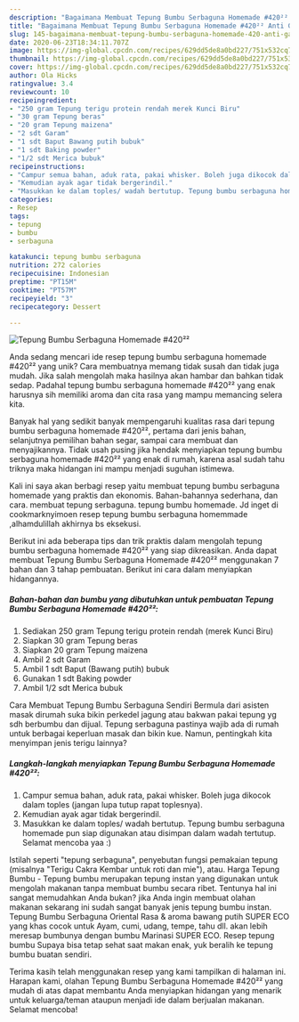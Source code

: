 ```yaml
---
description: "Bagaimana Membuat Tepung Bumbu Serbaguna Homemade #420²² Anti Gagal"
title: "Bagaimana Membuat Tepung Bumbu Serbaguna Homemade #420²² Anti Gagal"
slug: 145-bagaimana-membuat-tepung-bumbu-serbaguna-homemade-420-anti-gagal
date: 2020-06-23T18:34:11.707Z
image: https://img-global.cpcdn.com/recipes/629dd5de8a0bd227/751x532cq70/tepung-bumbu-serbaguna-homemade-420-foto-resep-utama.jpg
thumbnail: https://img-global.cpcdn.com/recipes/629dd5de8a0bd227/751x532cq70/tepung-bumbu-serbaguna-homemade-420-foto-resep-utama.jpg
cover: https://img-global.cpcdn.com/recipes/629dd5de8a0bd227/751x532cq70/tepung-bumbu-serbaguna-homemade-420-foto-resep-utama.jpg
author: Ola Hicks
ratingvalue: 3.4
reviewcount: 10
recipeingredient:
- "250 gram Tepung terigu protein rendah merek Kunci Biru"
- "30 gram Tepung beras"
- "20 gram Tepung maizena"
- "2 sdt Garam"
- "1 sdt Baput Bawang putih bubuk"
- "1 sdt Baking powder"
- "1/2 sdt Merica bubuk"
recipeinstructions:
- "Campur semua bahan, aduk rata, pakai whisker. Boleh juga dikocok dalam toples (jangan lupa tutup rapat toplesnya)."
- "Kemudian ayak agar tidak bergerindil."
- "Masukkan ke dalam toples/ wadah bertutup. Tepung bumbu serbaguna homemade pun siap digunakan atau disimpan dalam wadah tertutup. Selamat mencoba yaa :)"
categories:
- Resep
tags:
- tepung
- bumbu
- serbaguna

katakunci: tepung bumbu serbaguna 
nutrition: 272 calories
recipecuisine: Indonesian
preptime: "PT15M"
cooktime: "PT57M"
recipeyield: "3"
recipecategory: Dessert

---
```



![Tepung Bumbu Serbaguna Homemade #420²²](https://img-global.cpcdn.com/recipes/629dd5de8a0bd227/751x532cq70/tepung-bumbu-serbaguna-homemade-420-foto-resep-utama.jpg)

Anda sedang mencari ide resep tepung bumbu serbaguna homemade #420²² yang unik? Cara membuatnya memang tidak susah dan tidak juga mudah. Jika salah mengolah maka hasilnya akan hambar dan bahkan tidak sedap. Padahal tepung bumbu serbaguna homemade #420²² yang enak harusnya sih memiliki aroma dan cita rasa yang mampu memancing selera kita.

Banyak hal yang sedikit banyak mempengaruhi kualitas rasa dari tepung bumbu serbaguna homemade #420²², pertama dari jenis bahan, selanjutnya pemilihan bahan segar, sampai cara membuat dan menyajikannya. Tidak usah pusing jika hendak menyiapkan tepung bumbu serbaguna homemade #420²² yang enak di rumah, karena asal sudah tahu triknya maka hidangan ini mampu menjadi suguhan istimewa.

Kali ini saya akan berbagi resep yaitu membuat tepung bumbu serbaguna homemade yang praktis dan ekonomis. Bahan-bahannya sederhana, dan cara. membuat tepung serbaguna. tepung bumbu homemade. Jd inget di cookmarknyimoen resep tepung bumbu serbaguna homemmade ,alhamdulillah akhirnya bs eksekusi.


Berikut ini ada beberapa tips dan trik praktis dalam mengolah tepung bumbu serbaguna homemade #420²² yang siap dikreasikan. Anda dapat membuat Tepung Bumbu Serbaguna Homemade #420²² menggunakan 7 bahan dan 3 tahap pembuatan. Berikut ini cara dalam menyiapkan hidangannya.

<!--inarticleads1-->

##### Bahan-bahan dan bumbu yang dibutuhkan untuk pembuatan Tepung Bumbu Serbaguna Homemade #420²²:

1. Sediakan 250 gram Tepung terigu protein rendah (merek Kunci Biru)
1. Siapkan 30 gram Tepung beras
1. Siapkan 20 gram Tepung maizena
1. Ambil 2 sdt Garam
1. Ambil 1 sdt Baput (Bawang putih) bubuk
1. Gunakan 1 sdt Baking powder
1. Ambil 1/2 sdt Merica bubuk


Cara Membuat Tepung Bumbu Serbaguna Sendiri Bermula dari asisten masak dirumah suka bikin perkedel jagung atau bakwan pakai tepung yg sdh berbumbu dan dijual. Tepung serbaguna pastinya wajib ada di rumah untuk berbagai keperluan masak dan bikin kue. Namun, pentingkah kita menyimpan jenis terigu lainnya? 

<!--inarticleads2-->

##### Langkah-langkah menyiapkan Tepung Bumbu Serbaguna Homemade #420²²:

1. Campur semua bahan, aduk rata, pakai whisker. Boleh juga dikocok dalam toples (jangan lupa tutup rapat toplesnya).
1. Kemudian ayak agar tidak bergerindil.
1. Masukkan ke dalam toples/ wadah bertutup. Tepung bumbu serbaguna homemade pun siap digunakan atau disimpan dalam wadah tertutup. Selamat mencoba yaa :)


Istilah seperti &#34;tepung serbaguna&#34;, penyebutan fungsi pemakaian tepung (misalnya &#34;Terigu Cakra Kembar untuk roti dan mie&#34;), atau. Harga Tepung Bumbu - Tepung bumbu merupakan tepung instan yang digunakan untuk mengolah makanan tanpa membuat bumbu secara ribet. Tentunya hal ini sangat memudahkan Anda bukan? jika Anda ingin membuat olahan makanan sekarang ini sudah sangat banyak jenis tepung bumbu instan. Tepung Bumbu Serbaguna Oriental Rasa &amp; aroma bawang putih SUPER ECO yang khas cocok untuk Ayam, cumi, udang, tempe, tahu dll. akan lebih meresap bumbunya dengan bumbu Marinasi SUPER ECO. Resep tepung bumbu Supaya bisa tetap sehat saat makan enak, yuk beralih ke tepung bumbu buatan sendiri. 

Terima kasih telah menggunakan resep yang kami tampilkan di halaman ini. Harapan kami, olahan Tepung Bumbu Serbaguna Homemade #420²² yang mudah di atas dapat membantu Anda menyiapkan hidangan yang menarik untuk keluarga/teman ataupun menjadi ide dalam berjualan makanan. Selamat mencoba!
